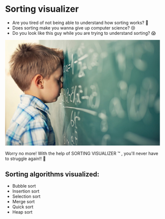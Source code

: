 # Sorting visualizer

* Are you tired of not being able to understand how sorting works? 🤔 
* Does sorting make you wanna give up computer science? 😢 
* Do you look like this guy while you are trying to understand sorting? 😱 

![Kid struggling](./assets/struggle.jpg)

Worry no more! With the help of SORTING VISUALIZER ™ , you'll never have to struggle again!! 🎯 

## Sorting algorithms visualized:  

* Bubble sort 
* Insertion sort
* Selection sort 
* Merge sort 
* Quick sort
* Heap sort